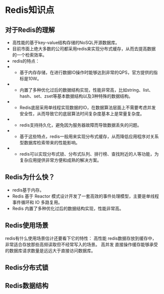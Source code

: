 # Redis知识点
## 对于Redis的理解
+ 高性能的基于key-value结构存储的NoSQL开源数据库。
+ 目前市面上绝大多数的公司都采用redis来实现分布式缓存，从而去提高数据的一个检索效率。
+ redis的特点：
+ - 基于内存存储，在进行数据IO操作时能够达到非常的QPS，官方提供的指标是10W。
+ - 内置了多种优化过后的数据结构实现，性能非常高，比如string、list、hash、set、zset等基本数据结构以及3种特殊的数据结构。
+ - Redis底层采用单线程实现数据的IO，在数据算法层面上不需要考虑并发安全性，从而导致它的底层算法时间复杂度基本上是常量复杂度。
+ - redis支持持久化，避免因为服务器故障而导致数据丢失的问题。
+ - 基于这些特点，redis一般用来实现分布式缓存，从而降低应用程序对关系型数据库检索带来的性能影响。
+ - redis可以实现分布式锁、分布式队列、排行榜、查找附近的人等功能，为复杂应用提供非常方便和成熟的解决方案。
## Redis为什么快？
+ redis基于内存。
+ Redis 基于 Reactor 模式设计开发了一套高效的事件处理模型，主要是单线程事件循环和 IO 多路复用。
+ Redis 内置了多种优化过后的数据结构实现，性能非常高。
## Redis使用场景
redis有什么使用场景估计还要看下它的特性：
高性能
redis数据存放到缓存中，非常适合存放那些高频读取但不经常写入的场景。
高并发
直接操作缓存能够承受的数据库请求数量是远远大于直接访问数据库。
## Redis分布式锁
## Redis数据结构
